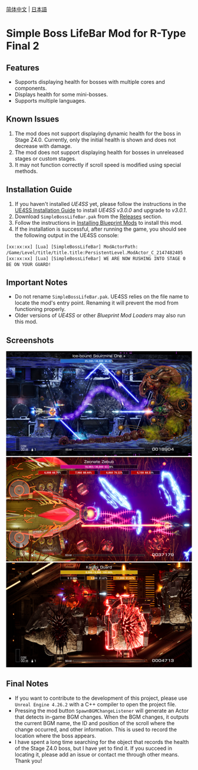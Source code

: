 [简体中文](Readme/README.zhs.md) | [日本語](Readme/README.ja.md)

# Simple Boss LifeBar Mod for R-Type Final 2

## Features
- Supports displaying health for bosses with multiple cores and components.
- Displays health for some mini-bosses.
- Supports multiple languages.

## Known Issues
1. The mod does not support displaying dynamic health for the boss in Stage Z4.0. Currently, only the initial health is shown and does not decrease with damage.
2. The mod does not support displaying health for bosses in unreleased stages or custom stages.
3. It may not function correctly if scroll speed is modified using special methods.

## Installation Guide
1. If you haven't installed *UE4SS* yet, please follow the instructions in the [UE4SS Installation Guide](https://github.com/BLACKujira/RTF2ModdingGuide/blob/master/Chapter1_TheBasics/en/InstallingUE4SS.md) to install *UE4SS v3.0.0* and upgrade to *v3.0.1*.
2. Download `SimpleBossLifeBar.pak` from the [Releases](https://github.com/BLACKujira/SimpleBossLifeBarMod/releases) section.
3. Follow the instructions in [Installing Blueprint Mods](https://github.com/BLACKujira/RTF2ModdingGuide/blob/master/Chapter1_TheBasics/en/InstallingBlueprintMods.md) to install this mod.
4. If the installation is successful, after running the game, you should see the following output in the UE4SS console:
```
[xx:xx:xx] [Lua] [SimpleBossLifeBar] ModActorPath: /Game/Level/title/title.title:PersistentLevel.ModActor_C_2147482405
[xx:xx:xx] [Lua] [SimpleBossLifeBar] WE ARE NOW RUSHING INTO STAGE 0 BE ON YOUR GUARD!
```

## Important Notes
- Do not rename `SimpleBossLifeBar.pak`. UE4SS relies on the file name to locate the mod's entry point. Renaming it will prevent the mod from functioning properly.
- Older versions of *UE4SS* or other *Blueprint Mod Loaders* may also run this mod.

## Screenshots
![Screenshot 1](Readme/Image/01.png)  
![Screenshot 2](Readme/Image/02.png)  
![Screenshot 3](Readme/Image/03.png)  

## Final Notes
- If you want to contribute to the development of this project, please use `Unreal Engine 4.26.2` with a C++ compiler to open the project file.
- Pressing the mod button `SpawnBGMChangeListener` will generate an Actor that detects in-game BGM changes. When the BGM changes, it outputs the current BGM name, the ID and position of the scroll where the change occurred, and other information. This is used to record the location where the boss appears.
- I have spent a long time searching for the object that records the health of the Stage Z4.0 boss, but I have yet to find it. If you succeed in locating it, please add an issue or contact me through other means. Thank you!
